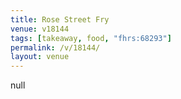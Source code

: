 ```yaml
---
title: Rose Street Fry
venue: v18144
tags: [takeaway, food, "fhrs:68293"]
permalink: /v/18144/
layout: venue
---
```

null